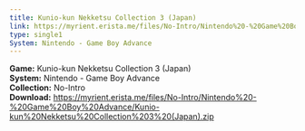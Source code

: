 ```yaml
---
title: Kunio-kun Nekketsu Collection 3 (Japan)
link: https://myrient.erista.me/files/No-Intro/Nintendo%20-%20Game%20Boy%20Advance/Kunio-kun%20Nekketsu%20Collection%203%20(Japan).zip
type: single1
System: Nintendo - Game Boy Advance
---
```

<b>Game:</b> Kunio-kun Nekketsu Collection 3 (Japan)<br>
<b>System:</b> Nintendo - Game Boy Advance<br>
<b>Collection:</b> No-Intro<br>
<b>Download:</b> https://myrient.erista.me/files/No-Intro/Nintendo%20-%20Game%20Boy%20Advance/Kunio-kun%20Nekketsu%20Collection%203%20(Japan).zip